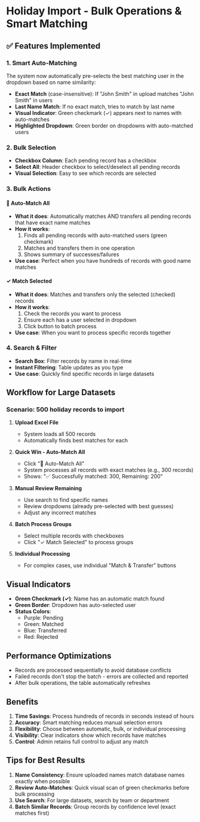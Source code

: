 # Holiday Import - Bulk Operations & Smart Matching

## ✅ Features Implemented

### 1. Smart Auto-Matching
The system now automatically pre-selects the best matching user in the dropdown based on name similarity:
- **Exact Match** (case-insensitive): If "John Smith" in upload matches "John Smith" in users
- **Last Name Match**: If no exact match, tries to match by last name
- **Visual Indicator**: Green checkmark (✓) appears next to names with auto-matches
- **Highlighted Dropdown**: Green border on dropdowns with auto-matched users

### 2. Bulk Selection
- **Checkbox Column**: Each pending record has a checkbox
- **Select All**: Header checkbox to select/deselect all pending records
- **Visual Selection**: Easy to see which records are selected

### 3. Bulk Actions

#### 🎯 Auto-Match All
- **What it does**: Automatically matches AND transfers all pending records that have exact name matches
- **How it works**:
  1. Finds all pending records with auto-matched users (green checkmark)
  2. Matches and transfers them in one operation
  3. Shows summary of successes/failures
- **Use case**: Perfect when you have hundreds of records with good name matches

#### ✓ Match Selected
- **What it does**: Matches and transfers only the selected (checked) records
- **How it works**:
  1. Check the records you want to process
  2. Ensure each has a user selected in dropdown
  3. Click button to batch process
- **Use case**: When you want to process specific records together

### 4. Search & Filter
- **Search Box**: Filter records by name in real-time
- **Instant Filtering**: Table updates as you type
- **Use case**: Quickly find specific records in large datasets

## Workflow for Large Datasets

### Scenario: 500 holiday records to import

1. **Upload Excel File**
   - System loads all 500 records
   - Automatically finds best matches for each

2. **Quick Win - Auto-Match All**
   - Click "🎯 Auto-Match All"
   - System processes all records with exact matches (e.g., 300 records)
   - Shows: "✅ Successfully matched: 300, Remaining: 200"

3. **Manual Review Remaining**
   - Use search to find specific names
   - Review dropdowns (already pre-selected with best guesses)
   - Adjust any incorrect matches

4. **Batch Process Groups**
   - Select multiple records with checkboxes
   - Click "✓ Match Selected" to process groups

5. **Individual Processing**
   - For complex cases, use individual "Match & Transfer" buttons

## Visual Indicators

- **Green Checkmark (✓)**: Name has an automatic match found
- **Green Border**: Dropdown has auto-selected user
- **Status Colors**:
  - Purple: Pending
  - Green: Matched
  - Blue: Transferred
  - Red: Rejected

## Performance Optimizations

- Records are processed sequentially to avoid database conflicts
- Failed records don't stop the batch - errors are collected and reported
- After bulk operations, the table automatically refreshes

## Benefits

1. **Time Savings**: Process hundreds of records in seconds instead of hours
2. **Accuracy**: Smart matching reduces manual selection errors
3. **Flexibility**: Choose between automatic, bulk, or individual processing
4. **Visibility**: Clear indicators show which records have matches
5. **Control**: Admin retains full control to adjust any match

## Tips for Best Results

1. **Name Consistency**: Ensure uploaded names match database names exactly when possible
2. **Review Auto-Matches**: Quick visual scan of green checkmarks before bulk processing
3. **Use Search**: For large datasets, search by team or department
4. **Batch Similar Records**: Group records by confidence level (exact matches first)